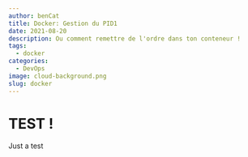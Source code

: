 ```yaml
---
author: benCat
title: Docker: Gestion du PID1
date: 2021-08-20
description: Ou comment remettre de l'ordre dans ton conteneur !
tags:
  - docker
categories:
  - DevOps
image: cloud-background.png
slug: docker
---
```


# TEST !

Just a test